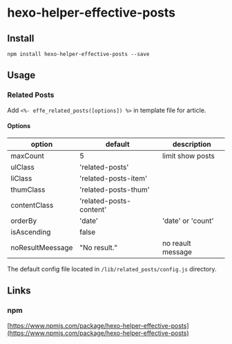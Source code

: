 # hexo-helper-effective-posts

## Install
```
npm install hexo-helper-effective-posts --save
```

## Usage
### Related Posts
Add `<%- effe_related_posts([options]) %>` in template file for article.
#### Options
|option|default|description|
|---|---|---|
|maxCount|5|limit show posts|
|ulClass|'related-posts'||
|liClass|'related-posts-item'||
|thumClass|'related-posts-thum'||
|contentClass|'related-posts-content'||
|orderBy|'date'|'date' or 'count'|
|isAscending|false||
|noResultMeessage|"No result."|no reault message|

The default config file located in `/lib/related_posts/config.js` directory.

## Links
### npm
[https://www.npmjs.com/package/hexo-helper-effective-posts](https://www.npmjs.com/package/hexo-helper-effective-posts)
